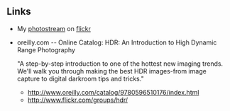 <div id="wikitext">

<div style="display: none;">

Summary:links and info about Photography Parent:Art(.<span
class="wikiword">[HomePage](http://wiki.tamouse.org?n=Art.HomePage?action=print)</span>)
<span
class="wikiword">[IncludeMe](http://wiki.tamouse.org?n=Art.IncludeMe?action=edit)[?](http://wiki.tamouse.org?n=Art.IncludeMe?action=edit)</span>:[Art](http://wiki.tamouse.org?n=Art.HomePage?action=print)
Categories:[Links](http://wiki.tamouse.org?n=Category.Links) Tags:
photography

</div>

<div class="vspace">

</div>

Links
-----

-   My [photostream](http://www.flickr.com/photos/tamouse/) on
    [flickr](http://www.flickr.com)
    <div class="vspace">

    </div>

-   oreilly.com -- Online Catalog: HDR: An Introduction to High Dynamic
    Range Photography
    <div class="indent">

    "A step-by-step introduction to one of the hottest new imaging
    trends. We'll walk you through making the best HDR images-from image
    capture to digital darkroom tips and tricks."

    </div>

    -   <http://www.oreilly.com/catalog/9780596510176/index.html>
    -   <http://www.flickr.com/groups/hdr/>

<div class="vspace">

</div>

</div>
